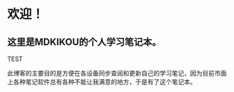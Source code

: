 # 欢迎！

## 这里是MDKIKOU的个人学习笔记本。
TEST

此博客的主要目的是方便在各设备同步查阅和更新自己的学习笔记，因为目前市面上各种笔记软件总有各种不能让我满意的地方，于是有了这个笔记本。
